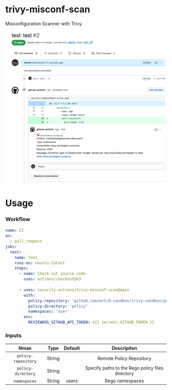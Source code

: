 # trivy-misconf-scan

Misconfiguration Scanner with Trivy.

![](misc/image.png)

# Usage

### Workflow

```yaml
name: CI
on:
  - pull_request
jobs:
  test:
    name: Test
    runs-on: ubuntu-latest
    steps:
      - name: Check out source code
        uses: actions/checkout@v3

      - uses: security-actions/trivy-misconf-scan@main
        with:
          policy-repository: 'github.com/mrtc0-sandbox/trivy-sandbox/policies'
          policy-directory: 'policy'
          namespaces: 'user'
        env:
          REVIEWDOG_GITHUB_API_TOKEN: ${{ secrets.GITHUB_TOKEN }}
```

### Inputs

| Nmae | Type | Default | Descripiton |
|:----:|:----:|:-------:|:-----------:|
| `policy-repository` | String | | Remote Policy Repository |
| `policy-directory` | String | | Specify paths to the Rego policy files directory |
| `namespaces` | String | users | Rego namespaces |

